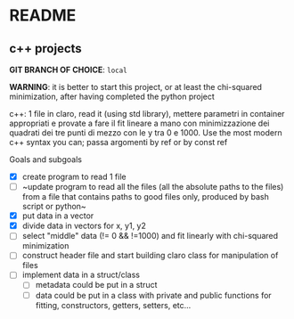 # README

## c++ projects

**GIT BRANCH OF CHOICE**: `local`

**WARNING**: it is better to start this project, or at least the chi-squared minimization, after having completed the python project

c++: 1 file in claro, read it (using std library), mettere parametri in container appropriati e provate a fare il fit lineare a mano con minimizzazione dei quadrati dei tre punti di mezzo con le y tra 0 e 1000. Use the most modern c++ syntax you can; passa argomenti by ref or by const ref

Goals and subgoals
- [x] create program to read 1 file
- [ ] ~update program to read all the files (all the absolute paths to the
  files) from a file that contains paths to good files only, produced by
  bash script or python~
- [x] put data in a vector
- [x] divide data in vectors for x, y1, y2
- [ ] select "middle" data (!= 0 && !=1000) and fit linearly with chi-squared minimization
- [ ] construct header file and start building claro class for manipulation 
  of files
- [ ] implement data in a struct/class
  - [ ] metadata could be put in a struct
  - [ ] data could be put in a class with private and public functions for 
    fitting, constructors, getters, setters, etc...